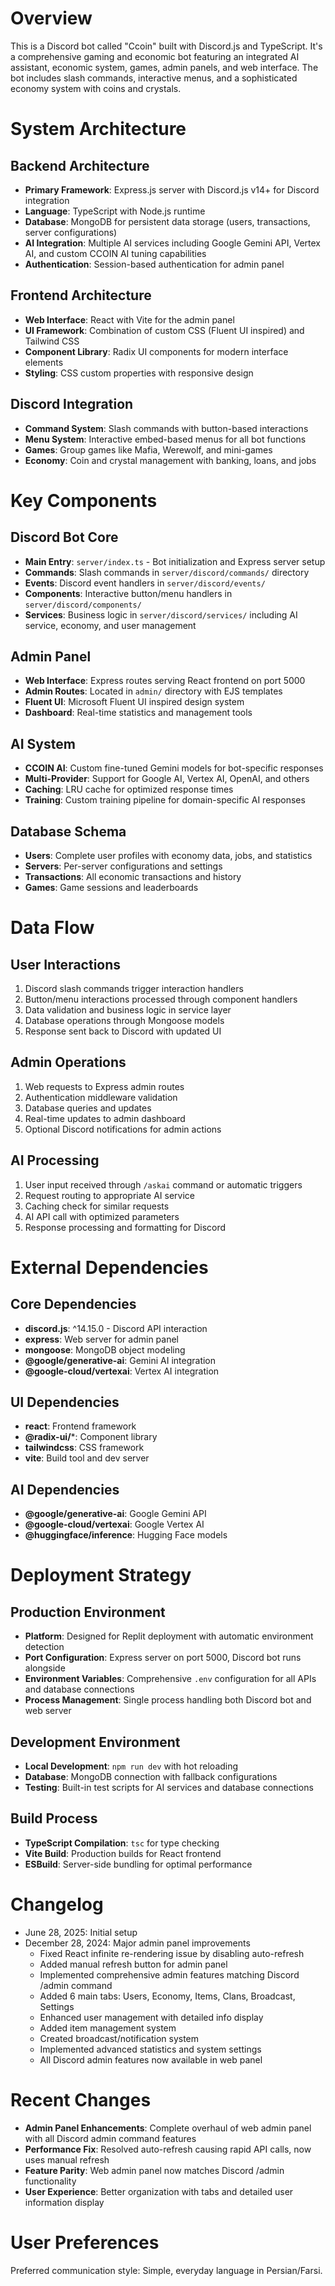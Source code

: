 # Overview

This is a Discord bot called "Ccoin" built with Discord.js and TypeScript. It's a comprehensive gaming and economic bot featuring an integrated AI assistant, economic system, games, admin panels, and web interface. The bot includes slash commands, interactive menus, and a sophisticated economy system with coins and crystals.

# System Architecture

## Backend Architecture
- **Primary Framework**: Express.js server with Discord.js v14+ for Discord integration
- **Language**: TypeScript with Node.js runtime
- **Database**: MongoDB for persistent data storage (users, transactions, server configurations)
- **AI Integration**: Multiple AI services including Google Gemini API, Vertex AI, and custom CCOIN AI tuning capabilities
- **Authentication**: Session-based authentication for admin panel

## Frontend Architecture
- **Web Interface**: React with Vite for the admin panel
- **UI Framework**: Combination of custom CSS (Fluent UI inspired) and Tailwind CSS
- **Component Library**: Radix UI components for modern interface elements
- **Styling**: CSS custom properties with responsive design

## Discord Integration
- **Command System**: Slash commands with button-based interactions
- **Menu System**: Interactive embed-based menus for all bot functions
- **Games**: Group games like Mafia, Werewolf, and mini-games
- **Economy**: Coin and crystal management with banking, loans, and jobs

# Key Components

## Discord Bot Core
- **Main Entry**: `server/index.ts` - Bot initialization and Express server setup
- **Commands**: Slash commands in `server/discord/commands/` directory
- **Events**: Discord event handlers in `server/discord/events/`
- **Components**: Interactive button/menu handlers in `server/discord/components/`
- **Services**: Business logic in `server/discord/services/` including AI service, economy, and user management

## Admin Panel
- **Web Interface**: Express routes serving React frontend on port 5000
- **Admin Routes**: Located in `admin/` directory with EJS templates
- **Fluent UI**: Microsoft Fluent UI inspired design system
- **Dashboard**: Real-time statistics and management tools

## AI System
- **CCOIN AI**: Custom fine-tuned Gemini models for bot-specific responses
- **Multi-Provider**: Support for Google AI, Vertex AI, OpenAI, and others
- **Caching**: LRU cache for optimized response times
- **Training**: Custom training pipeline for domain-specific AI responses

## Database Schema
- **Users**: Complete user profiles with economy data, jobs, and statistics
- **Servers**: Per-server configurations and settings
- **Transactions**: All economic transactions and history
- **Games**: Game sessions and leaderboards

# Data Flow

## User Interactions
1. Discord slash commands trigger interaction handlers
2. Button/menu interactions processed through component handlers
3. Data validation and business logic in service layer
4. Database operations through Mongoose models
5. Response sent back to Discord with updated UI

## Admin Operations
1. Web requests to Express admin routes
2. Authentication middleware validation
3. Database queries and updates
4. Real-time updates to admin dashboard
5. Optional Discord notifications for admin actions

## AI Processing
1. User input received through `/askai` command or automatic triggers
2. Request routing to appropriate AI service
3. Caching check for similar requests
4. AI API call with optimized parameters
5. Response processing and formatting for Discord

# External Dependencies

## Core Dependencies
- **discord.js**: ^14.15.0 - Discord API interaction
- **express**: Web server for admin panel
- **mongoose**: MongoDB object modeling
- **@google/generative-ai**: Gemini AI integration
- **@google-cloud/vertexai**: Vertex AI integration

## UI Dependencies
- **react**: Frontend framework
- **@radix-ui/***: Component library
- **tailwindcss**: CSS framework
- **vite**: Build tool and dev server

## AI Dependencies
- **@google/generative-ai**: Google Gemini API
- **@google-cloud/vertexai**: Google Vertex AI
- **@huggingface/inference**: Hugging Face models

# Deployment Strategy

## Production Environment
- **Platform**: Designed for Replit deployment with automatic environment detection
- **Port Configuration**: Express server on port 5000, Discord bot runs alongside
- **Environment Variables**: Comprehensive `.env` configuration for all APIs and database connections
- **Process Management**: Single process handling both Discord bot and web server

## Development Environment
- **Local Development**: `npm run dev` with hot reloading
- **Database**: MongoDB connection with fallback configurations
- **Testing**: Built-in test scripts for AI services and database connections

## Build Process
- **TypeScript Compilation**: `tsc` for type checking
- **Vite Build**: Production builds for React frontend
- **ESBuild**: Server-side bundling for optimal performance

# Changelog

- June 28, 2025: Initial setup
- December 28, 2024: Major admin panel improvements
  - Fixed React infinite re-rendering issue by disabling auto-refresh
  - Added manual refresh button for admin panel
  - Implemented comprehensive admin features matching Discord /admin command
  - Added 6 main tabs: Users, Economy, Items, Clans, Broadcast, Settings
  - Enhanced user management with detailed info display
  - Added item management system
  - Created broadcast/notification system
  - Implemented advanced statistics and system settings
  - All Discord admin features now available in web panel

# Recent Changes

- **Admin Panel Enhancements**: Complete overhaul of web admin panel with all Discord admin command features
- **Performance Fix**: Resolved auto-refresh causing rapid API calls, now uses manual refresh
- **Feature Parity**: Web admin panel now matches Discord /admin functionality
- **User Experience**: Better organization with tabs and detailed user information display

# User Preferences

Preferred communication style: Simple, everyday language in Persian/Farsi.